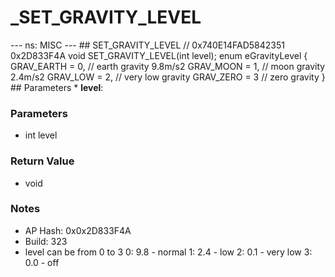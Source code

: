# _SET_GRAVITY_LEVEL

--- ns: MISC --- ## SET_GRAVITY_LEVEL  // 0x740E14FAD5842351 0x2D833F4A void SET_GRAVITY_LEVEL(int level);  enum eGravityLevel { GRAV_EARTH = 0, // earth gravity 9.8m/s2 GRAV_MOON = 1, // moon gravity 2.4m/s2 GRAV_LOW = 2, // very low gravity GRAV_ZERO = 3 // zero gravity }  ## Parameters * **level**:

### Parameters
* int level

### Return Value
* void

### Notes
* AP Hash: 0x0x2D833F4A
* Build: 323
* level can be from 0 to 3
0: 9.8 - normal
1: 2.4 - low
2: 0.1 - very low
3: 0.0 - off

